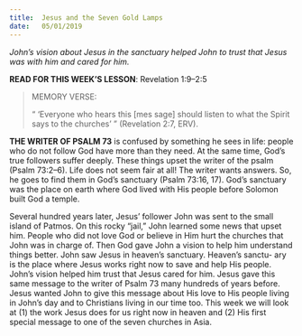 ```yaml
---
title:  Jesus and the Seven Gold Lamps
date:   05/01/2019
---
```


_John’s vision about Jesus in the sanctuary helped John to trust that Jesus was with him and cared for him._

**READ FOR THIS WEEK’S LESSON**: Revelation 1:9–2:5

> <p>MEMORY VERSE:</p>
> “ ‘Everyone who hears this [mes­ sage] should listen to what the Spirit says to the churches’ ” (Revelation 2:7, ERV).

**THE WRITER OF PSALM 73** is confused by something he sees in life: people who do not follow God have more than they need. At the same time, God’s true followers suffer deeply. These things upset the writer of the psalm (Psalm 73:2–6). Life does not seem fair at all! The writer wants answers. So, he goes to find them in God’s sanctuary (Psalm 73:16, 17). God’s sanctuary was the place on earth where God lived with His people before Solomon built God a temple.

Several hundred years later, Jesus’ follower John was sent to the small island of Patmos. On this rocky “jail,” John learned some news that upset him. People who did not love God or believe in Him hurt the churches that John was in charge of. Then God gave John a vision to help him understand things better. John saw Jesus in heaven’s sanctuary. Heaven’s sanctu- ary is the place where Jesus works right now to save and help His people. John’s vision helped him trust that Jesus cared for him. Jesus gave this same message to the writer of Psalm 73 many hundreds of years before. Jesus wanted John to give this message about His love to His people living in John’s day and to Christians living in our time too. This week we will look at (1) the work Jesus does for us right now in heaven and (2) His first special message to one of the seven churches in Asia.